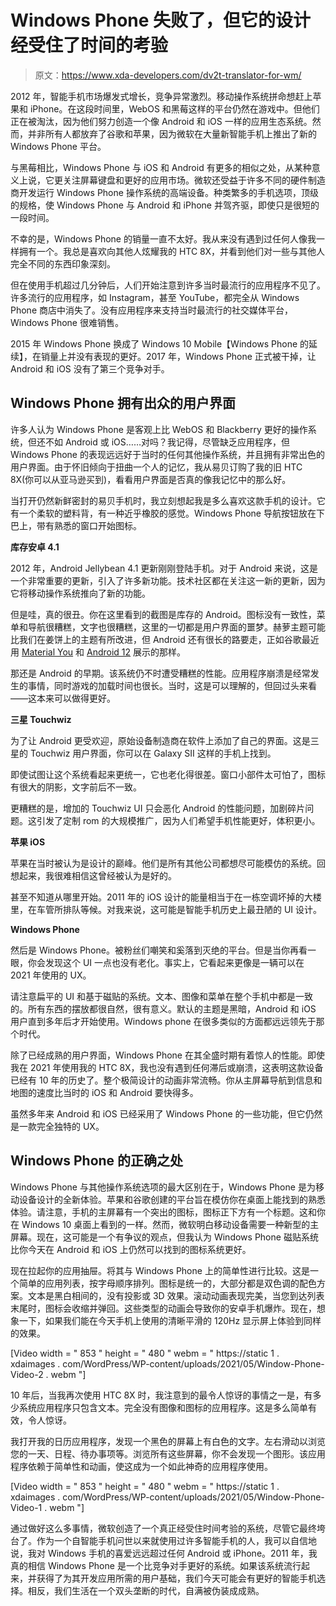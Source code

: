 # Windows Phone 失败了，但它的设计经受住了时间的考验

> 原文：<https://www.xda-developers.com/dv2t-translator-for-wm/>

2012 年，智能手机市场爆发式增长，竞争异常激烈。移动操作系统拼命想赶上苹果和 iPhone。在这段时间里，WebOS 和黑莓这样的平台仍然在游戏中。但他们正在被淘汰，因为他们努力创造一个像 Android 和 iOS 一样的应用生态系统。然而，并非所有人都放弃了谷歌和苹果，因为微软在大量新智能手机上推出了新的 Windows Phone 平台。

与黑莓相比，Windows Phone 与 iOS 和 Android 有更多的相似之处，从某种意义上说，它更关注屏幕键盘和更好的应用市场。微软还受益于许多不同的硬件制造商开发运行 Windows Phone 操作系统的高端设备。种类繁多的手机选项，顶级的规格，使 Windows Phone 与 Android 和 iPhone 并驾齐驱，即使只是很短的一段时间。

不幸的是，Windows Phone 的销量一直不太好。我从来没有遇到过任何人像我一样拥有一个。我总是喜欢向其他人炫耀我的 HTC 8X，并看到他们对一些与其他人完全不同的东西印象深刻。

但在使用手机超过几分钟后，人们开始注意到许多当时最流行的应用程序不见了。许多流行的应用程序，如 Instagram，甚至 YouTube，都完全从 Windows Phone 商店中消失了。没有应用程序来支持当时最流行的社交媒体平台，Windows Phone 很难销售。

2015 年 Windows Phone 换成了 Windows 10 Mobile【Windows Phone 的延续】，在销量上并没有表现的更好。2017 年，Windows Phone 正式被干掉，让 Android 和 iOS 没有了第三个竞争对手。

## Windows Phone 拥有出众的用户界面

许多人认为 Windows Phone 是客观上比 WebOS 和 Blackberry 更好的操作系统，但还不如 Android 或 iOS……对吗？我记得，尽管缺乏应用程序，但 Windows Phone 的表现远远好于当时的任何其他操作系统，并且拥有非常出色的用户界面。由于怀旧倾向于扭曲一个人的记忆，我从易贝订购了我的旧 HTC 8X(你可以从亚马逊买到)，看看用户界面是否真的像我记忆中的那么好。

当打开仍然新鲜密封的易贝手机时，我立刻想起我是多么喜欢这款手机的设计。它有一个柔软的塑料背，有一种近乎橡胶的感觉。Windows Phone 导航按钮放在下巴上，带有熟悉的窗口开始图标。

**库存安卓 4.1**

2012 年，Android Jellybean 4.1 更新刚刚登陆手机。对于 Android 来说，这是一个非常重要的更新，引入了许多新功能。技术社区都在关注这一新的更新，因为它将移动操作系统推向了新的功能。

但是哇，真的很丑。你在这里看到的截图是库存的 Android。图标没有一致性，菜单和导航很糟糕，文字也很糟糕，这里的一切都是用户界面的噩梦。赫萝主题可能比我们在姜饼上的主题有所改进，但 Android 还有很长的路要走，正如谷歌最近用 [Material You](https://www.xda-developers.com/material-you/) 和 [Android 12](https://www.xda-developers.com/android-12/) 展示的那样。

那还是 Android 的早期。该系统仍不时遭受糟糕的性能。应用程序崩溃是经常发生的事情，同时游戏的加载时间也很长。当时，这是可以理解的，但回过头来看——这本来可以做得更好。

**三星 Touchwiz**

为了让 Android 更受欢迎，原始设备制造商在软件上添加了自己的界面。这是三星的 Touchwiz 用户界面，你可以在 Galaxy SII 这样的手机上找到。

即使试图让这个系统看起来更统一，它也老化得很差。窗口小部件太可怕了，图标有很大的阴影，文字前后不一致。

更糟糕的是，增加的 Touchwiz UI 只会恶化 Android 的性能问题，加剧碎片问题。这引发了定制 rom 的大规模推广，因为人们希望手机性能更好，体积更小。

**苹果 iOS**

苹果在当时被认为是设计的巅峰。他们是所有其他公司都想尽可能模仿的系统。回想起来，我很难相信这曾经被认为是好的。

甚至不知道从哪里开始。2011 年的 iOS 设计的能量相当于在一栋空调坏掉的大楼里，在车管所排队等候。对我来说，这可能是智能手机历史上最丑陋的 UI 设计。

**Windows Phone**

然后是 Windows Phone。被粉丝们嘲笑和奚落到灭绝的平台。但是当你再看一眼，你会发现这个 UI 一点也没有老化。事实上，它看起来更像是一辆可以在 2021 年使用的 UX。

请注意扁平的 UI 和基于磁贴的系统。文本、图像和菜单在整个手机中都是一致的。所有东西的摆放都很自然，很有意义。默认的主题是黑暗，Android 和 iOS 用户直到多年后才开始使用。Windows phone 在很多类似的方面都远远领先于那个时代。

除了已经成熟的用户界面，Windows Phone 在其全盛时期有着惊人的性能。即使我在 2021 年使用我的 HTC 8X，我也没有遇到任何滞后或崩溃，这表明这款设备已经有 10 年的历史了。整个极简设计的动画非常流畅。你从主屏幕导航到信息和地图的速度比当时的 iOS 和 Android 要快得多。

虽然多年来 Android 和 iOS 已经采用了 Windows Phone 的一些功能，但它仍然是一款完全独特的 UX。

## Windows Phone 的正确之处

Windows Phone 与其他操作系统选项的最大区别在于，Windows Phone 是为移动设备设计的全新体验。苹果和谷歌创建的平台旨在模仿你在桌面上能找到的熟悉体验。请注意，手机的主屏幕有一个突出的图标，图标正下方有一个标题。这和你在 Windows 10 桌面上看到的一样。然而，微软明白移动设备需要一种新型的主屏幕。现在，这可能是一个有争议的观点，但我认为 Windows Phone 磁贴系统比你今天在 Android 和 iOS 上仍然可以找到的图标系统更好。

现在拉起你的应用抽屉。将其与 Windows Phone 上的简单性进行比较。这是一个简单的应用列表，按字母顺序排列。图标是统一的，大部分都是双色调的配色方案。文本是黑白相间的，没有投影或 3D 效果。滚动动画表现完美，当您到达列表末尾时，图标会收缩并弹回。这些类型的动画会导致你的安卓手机爆炸。现在，想象一下，如果我们能在今天手机上使用的清晰平滑的 120Hz 显示屏上体验到同样的效果。

[Video width = " 853 " height = " 480 " webm = " https://static 1 . xdaimages . com/WordPress/WP-content/uploads/2021/05/Window-Phone-Video-2 . webm "]

10 年后，当我再次使用 HTC 8X 时，我注意到的最令人惊讶的事情之一是，有多少系统应用程序只包含文本。完全没有图像和图标的应用程序。这是多么简单有效，令人惊讶。

我打开我的日历应用程序，发现一个黑色的屏幕上有白色的文字。左右滑动以浏览您的一天、日程、待办事项等。浏览所有这些屏幕，你不会发现一个图形。该应用程序依赖于简单性和动画，使这成为一个如此神奇的应用程序使用。

[Video width = " 853 " height = " 480 " webm = " https://static 1 . xdaimages . com/WordPress/WP-content/uploads/2021/05/Window-Phone-Video-1 . webm "]

通过做好这么多事情，微软创造了一个真正经受住时间考验的系统，尽管它最终垮台了。作为一个自智能手机问世以来就使用过许多智能手机的人，我可以自信地说，我对 Windows 手机的喜爱远远超过任何 Android 或 iPhone。2011 年，我真的相信 Windows Phone 是一个比竞争对手更好的系统。如果该系统流行起来，并获得了为其开发应用所需的用户基础，我们今天可能会有更好的智能手机选择。相反，我们生活在一个双头垄断的时代，自满被伪装成成熟。